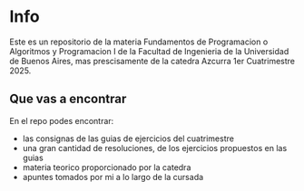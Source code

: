 # Info
Este es un repositorio de la materia Fundamentos de Programacion o Algoritmos y Programacion I de la Facultad de Ingenieria de la Universidad de Buenos Aires, mas prescisamente de la catedra Azcurra 1er Cuatrimestre 2025.
## Que vas a encontrar
En el repo podes encontrar:
  - las consignas de las guias de ejercicios del cuatrimestre
  - una gran cantidad de resoluciones, de los ejercicios propuestos en las guias
  - materia teorico proporcionado por la catedra
  - apuntes tomados por mi a lo largo de la cursada
